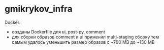 # gmikrykov_infra

 Docker:
 - созданы Dockerfile для ui, post-py, comment
 - для сборки образов comment и ui применил multi-staging сборку тем самым удалось уменьшить размер образов с ~700 MB до ~130 MB

